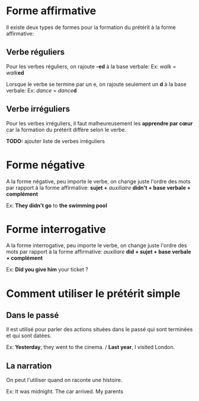 # Forme affirmative

Il existe deux types de formes pour la formation du prétérit à la forme affirmative:
## Verbe réguliers

Pour les verbes réguliers, on rajoute **-ed** à la base verbale:
Ex: *walk* = *walk***ed**

Lorsque le verbe se termine par un e, on rajoute seulement un **d** à la base verbale:
Ex: *dance* = *dance***d**
## Verbe irréguliers

Pour les verbes irréguliers, il faut malheureusement les **apprendre par cœur** car la formation du prétérit diffère selon le verbe.

**TODO:** ajouter liste de verbes irréguliers
# Forme négative

A la forme négative, peu importe le verbe, on change juste l'ordre des mots par rapport à la forme affirmative:
**sujet +** *auxiliaire* **didn't + base verbale + complément**

Ex:  **They didn't go** to **the swimming pool**
# Forme interrogative

A la forme interrogative, peu importe le verbe, on change juste l'ordre des mots par rapport à la forme affirmative:
*auxiliare* **did + sujet + base verbale + complément**

Ex: **Did you give him** your ticket ?
# Comment utiliser le prétérit simple
## Dans le passé

Il est utilisé pour parler des actions situées dans le passé qui sont terminées et qui sont datées.

Ex: **Yesterday**, they went to the cinema. / **Last year**, I visited London.
## La narration

On peut l'utiliser quand on raconte une histoire.

Ex: It was midnight. The car arrived. My parents
